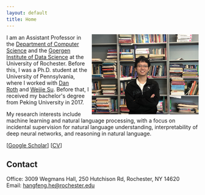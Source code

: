 ```yaml
---
layout: default
title: Home
---
```

<img src="/assets/selfie.jpeg" align="right" height="210" alt="selfie"/>

I am an Assistant Professor in the [Department of Computer Science](https://www.cs.rochester.edu/) and the [Goergen Institute of Data Science](https://www.sas.rochester.edu/dsc/) at the University of Rochester. Before this, I was a Ph.D. student at the University of Pennsylvania, where I worked with [Dan Roth](https://www.cis.upenn.edu/~danroth/) and [Weijie Su](http://stat.wharton.upenn.edu/~suw/index.html). Before that, I received my bachelor's degree from Peking University in 2017.

My research interests include machine learning and natural language processing, with a focus on incidental supervision for natural language understanding, interpretability of deep neural networks, and reasoning in natural language.

\[[Google Scholar](https://scholar.google.com/citations?user=BbpI6QoAAAAJ&hl=en&oi=ao)\] \[[CV](/CV.pdf)\]

## Contact
Office: 3009 Wegmans Hall, 250 Hutchison Rd, Rochester, NY 14620\
Email: hangfeng.he@rochester.edu
